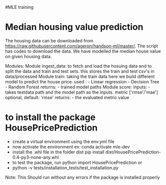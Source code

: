 #MLE training
# Median housing value prediction

The housing data can be downloaded from https://raw.githubusercontent.com/ageron/handson-ml/master/. The script has codes to download the data. We have modelled the median house value on given housing data.


Modules:
Module ingest_data:
    to fetch and load the hosuing data and to split the data and train and test sets.
    this stores the train and test csv's in data/processed
Module train:
    taking the train data here we build different model to predict the house price.
    used :
        - Linear regression
        - Decision Tree
        - Random Forest
    returns:
        - trained model paths
Module score:
    inputs:
        - takes testdata path and the model path as the inputs. metric ['rmse'/'mae'] optional, default: 'rmse'
    returns:
        - the evaluated metric value

# to install the package HousePricePrediction
- create a virtual environment using the env.yml file
- now activate the environment
    ex:  conda activate mle-dev
- install the .whl file in the folder dist
    pip install dist/HousePricePrediction-0.4-py3-none-any.whl
- to test the package, run python
    import HousePricePrediction
or
- python -v tests/installation_tests/test_installation.py

Note:
    This Should run without any errors if the package is installed properly
